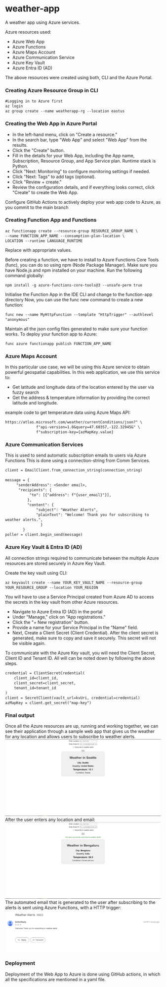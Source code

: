 # weather-app
A weather app using Azure services.

Azure resources used: 
- Azure Web App
- Azure Functions
- Azure Maps Account
- Azure Communication Service
- Azure Key Vault
- Azure Entra ID (AD)

The above resources were created using both, CLI
and the Azure Portal.

### Creating Azure Resource Group in CLI
```commandline
#Logging in to Azure first
az login
az group create --name weatherapp-rg --location eastus
```
### Creating the Web App in Azure Portal

- In the left-hand menu, click on "Create a resource."
- In the search bar, type "Web App" and select "Web App" from the results.
- Click the "Create" button.
- Fill in the details for your Web App, including the App name, Subscription, Resource Group, and App Service plan.
Runtime stack is Python. 
- Click "Next: Monitoring" to configure monitoring settings if needed.
- Click "Next: Tags" to add tags (optional).
- Click "Review + create."
- Review the configuration details, and if everything looks correct, click "Create" to create the Web App.

Configure GitHub Actions to actively deploy your web app code to Azure, as you commit to
the main branch

### Creating Function App and Functions
```commandline
az functionapp create --resource-group RESOURCE_GROUP_NAME \
--name FUNCTION_APP_NAME --consumption-plan-location \
LOCATION --runtime LANGUAGE_RUNTIME
```
Replace with appropriate values.

Before creating a function, we have to install to Azure Functions Core Tools 
(func), you can do so using npm (Node Package Manager). 
Make sure you have Node.js and npm installed on your machine. 
Run the following command globally:
```commandline
npm install -g azure-functions-core-tools@3 --unsafe-perm true
```
Initialise the Function App in the IDE CLI and change to the function-app directory
Now, you can use the func new command to create a new function:
```commandline
func new --name MyHttpFunction --template "HttpTrigger" --authlevel "anonymous"
```
Maintain all the json config files generated to make sure your function works.
To deploy your function app to Azure:
```commandline
func azure functionapp publish FUNCTION_APP_NAME
```
### Azure Maps Account
In this particular use case, we will be using this Azure service to obtain
powerful geospatial capabilities.
In this web application, we use this service to:
- Get latitude and longitude data of the location entered by the user via fuzzy
search
- Get the address & temperature information by providing the correct latitude and longitude.

example code to get temperature data using Azure Maps API:
```commandline
https://atlas.microsoft.com/weather/currentConditions/json?" \
              f"api-version=1.0&query=47.60357,-122.32945&" \
              f"subscription-key={azMapKey.value}
```
### Azure Communication Services
This is used to send automatic subscription emails to users via Azure Functions
This is done using a connection-string from Comm Services.
```commandline
client = EmailClient.from_connection_string(connection_string)

message = {
     "senderAddress": <Sender email>,
      "recipients": {
           "to": [{"address": f"{user_email}"}],
          },
          "content": {
              "subject": "Weather Alerts",
              "plainText": "Welcome! Thank you for subscribing to weather alerts.",
                }
        }
poller = client.begin_send(message)
```
### Azure Key Vault & Entra ID (AD)
All connection strings required to communicate between the multiple Azure resources
are stored securely in Azure Key Vault.

Create the key vault using CLI:
```commandline
az keyvault create --name YOUR_KEY_VAULT_NAME --resource-group YOUR_RESOURCE_GROUP --location YOUR_REGION
```
You will have to use a Service Principal created from Azure AD to access the secrets in
the key vault from other Azure resources.

- Navigate to Azure Entra ID (AD) in the portal
- Under "Manage," click on "App registrations."
- Click the "+ New registration" button.
- Provide a name for your Service Principal in the "Name" field.
- Next, Create a Client Secret (Client Credential). After the client secret is generated, make sure to copy and save it securely. This secret will not be visible again.

To communicate with the Azure Key vault, you will need the Client Secret, 
Client ID and Tenant ID. All will can be noted down by following the above steps.
```commandline
credential = ClientSecretCredential(
    client_id=client_id,
    client_secret=client_secret,
    tenant_id=tenant_id
)
client = SecretClient(vault_url=kvUri, credential=credential)
azMapKey = client.get_secret("map-key")
```
### Final output
Once all the Azure resources are up, running and working together, we can see their
application through a sample web app that gives us the weather for any location
and allows users to subscribe to weather alerts.
![](/images/web-app.png)
After the user enters any location and email:
![](/images/web-app-user.png)
The automated email that is generated to the user after subscribing to the 
alerts is sent using Azure Functions, with a HTTP trigger:
![](/images/alert-email.png)

### Deployment
Deployment of the Web App to Azure is done using GitHub actions, in which 
all the specifications are mentioned in a yaml file.